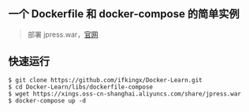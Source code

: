 ## 一个 Dockerfile 和 docker-compose 的简单实例

>部署 jpress.war，[官网](https://github.com/JpressProjects/jpress)

## 快速运行

```
$ git clone https://github.com/ifkingx/Docker-Learn.git
$ cd Docker-Learn/libs/dockerfile-compose
$ wget https://xings.oss-cn-shanghai.aliyuncs.com/share/jpress.war
$ docker-compose up -d
```
